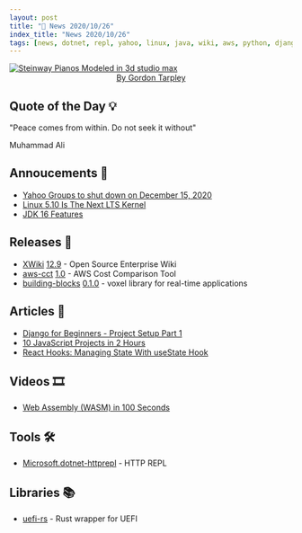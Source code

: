 ```yaml
---
layout: post
title: "📜 News 2020/10/26"
index_title: "News 2020/10/26"
tags: [news, dotnet, repl, yahoo, linux, java, wiki, aws, python, django, javascript, reactjs, webassembly, rustlang]
---
```


<a href="https://www.flickr.com/photos/39361795@N00">
  <img src="https://user-images.githubusercontent.com/430272/97233895-8820ad00-17be-11eb-98e1-6df857fedc3d.jpg"
     alt="Steinway Pianos Modeled in 3d studio max"
     class="image">
</a>

<div style="text-align:center">
   <a href="https://www.flickr.com/photos/39361795@N00">By Gordon Tarpley</a>
</div>

## Quote of the Day 💡

"Peace comes from within. Do not seek it without"

Muhammad Ali

## Annoucements 🥁

- [Yahoo Groups to shut down on December 15, 2020](https://en-global.help.yahoo.com/kb/SLN35505.html)
- [Linux 5.10 Is The Next LTS Kernel](https://twitter.com/gregkh/status/1320745076566433793?s=20)
- [JDK 16 Features](https://twitter.com/Sharat_Chander/status/1320798806481534977)

## Releases 🥳

- [XWiki](https://www.xwiki.org) [12.9](https://www.xwiki.org/xwiki/bin/view/ReleaseNotes/Data/XWiki/12.9/) - Open Source Enterprise Wiki
- [aws-cct](https://github.com/rocketmiles/aws-cct) [1.0](https://github.com/rocketmiles/aws-cct/releases/tag/v1.0.0) - AWS Cost Comparison Tool
- [building-blocks](https://github.com/bonsairobo/building-blocks) [0.1.0](https://github.com/bonsairobo/building-blocks/releases/tag/v0.1.0) - voxel library for real-time applications

## Articles 📜

- [Django for Beginners - Project Setup Part 1](https://dev.to/magesh236/django-for-beginners-project-setup-3de1)
- [10 JavaScript Projects in 2 Hours](https://dev.to/thenerdydev/10-javascript-projects-in-2-hours-3p1c)
- [React Hooks: Managing State With useState Hook](https://dev.to/pbteja1998/react-hooks-managing-state-with-usestate-hook-4689)

## Videos 🎞

- [Web Assembly (WASM) in 100 Seconds](https://www.youtube.com/watch?v=cbB3QEwWMlA)

## Tools 🛠

- [Microsoft.dotnet-httprepl](https://www.nuget.org/packages/Microsoft.dotnet-httprepl) - HTTP REPL

## Libraries 📚

- [uefi-rs](https://github.com/rust-osdev/uefi-rs) - Rust wrapper for UEFI


